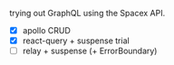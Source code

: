 trying out GraphQL using the Spacex API.

- [x] apollo CRUD
- [x] react-query + suspense trial
- [ ] relay + suspense (+ ErrorBoundary)
